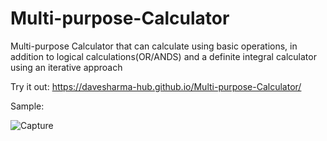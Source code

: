# Multi-purpose-Calculator
Multi-purpose Calculator that can calculate using basic operations, in addition to logical calculations(OR/ANDS) and a definite integral calculator using an iterative approach

Try it out: https://davesharma-hub.github.io/Multi-purpose-Calculator/

Sample:

![Capture](https://user-images.githubusercontent.com/81478885/147028888-1bc445b2-49ff-49a4-9b11-b1f95a3998bb.JPG)
